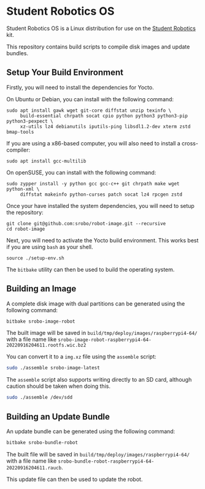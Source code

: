 # Student Robotics OS

Student Robotics OS is a Linux distribution for use on the [Student Robotics](https://studentrobotics.org) kit.

This repository contains build scripts to compile disk images and update bundles.

## Setup Your Build Environment

Firstly, you will need to install the dependencies for Yocto.

On Ubuntu or Debian, you can install with the following command:

```shell
sudo apt install gawk wget git-core diffstat unzip texinfo \
     build-essential chrpath socat cpio python python3 python3-pip python3-pexpect \
     xz-utils lz4 debianutils iputils-ping libsdl1.2-dev xterm zstd bmap-tools
```

If you are using a x86-based computer, you will also need to install a cross-compiler:

```shell
sudo apt install gcc-multilib
```

On openSUSE, you can install with the following command:
```shell
sudo zypper install -y python gcc gcc-c++ git chrpath make wget python-xml \
     diffstat makeinfo python-curses patch socat lz4 rpcgen zstd
```

Once your have installed the system dependencies, you will need to setup the repository:

```shell
git clone git@github.com:srobo/robot-image.git --recursive
cd robot-image
```

Next, you will need to activate the Yocto build environment. This works best if you are using `bash` as your shell.

```shell
source ./setup-env.sh
```

The `bitbake` utility can then be used to build the operating system.

## Building an Image

A complete disk image with dual partitions can be generated using the following command:

```bash
bitbake srobo-image-robot
```

The built image will be saved in `build/tmp/deploy/images/raspberrypi4-64/` with a file name like `srobo-image-robot-raspberrypi4-64-20220916204611.rootfs.wic.bz2`

You can convert it to a `img.xz` file using the `assemble` script:

```bash
sudo ./assemble srobo-image-latest
```

The `assemble` script also supports writing directly to an SD card, although caution should be taken when doing this.

```bash
sudo ./assemble /dev/sdd
```

## Building an Update Bundle

An update bundle can be generated using the following command:

```bash
bitbake srobo-bundle-robot
```

The built file will be saved in `build/tmp/deploy/images/raspberrypi4-64/` with a file name like `srobo-bundle-robot-raspberrypi4-64-20220916204611.raucb`.

This update file can then be used to update the robot.
